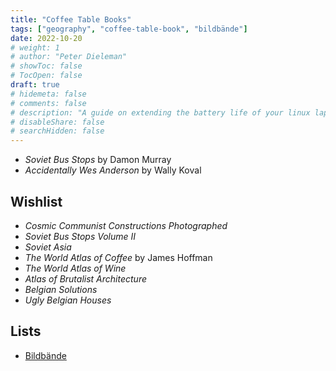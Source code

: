 ```yaml
---
title: "Coffee Table Books"
tags: ["geography", "coffee-table-book", "bildbände"]
date: 2022-10-20
# weight: 1
# author: "Peter Dieleman"
# showToc: false
# TocOpen: false
draft: true
# hidemeta: false
# comments: false
# description: "A guide on extending the battery life of your linux laptop"
# disableShare: false
# searchHidden: false
---
```


<!-- - _Sovietistan_ Erika Fatland -->
- _Soviet Bus Stops_ by Damon Murray 
- _Accidentally Wes Anderson_ by Wally Koval

## Wishlist

- _Cosmic Communist Constructions Photographed_
- _Soviet Bus Stops Volume II_
- _Soviet Asia_
- _The World Atlas of Coffee_ by James Hoffman
- _The World Atlas of Wine_
- _Atlas of Brutalist Architecture_
- _Belgian Solutions_
- _Ugly Belgian Houses_

## Lists

- [Bildbände](https://www.ndr.de/kultur/buch/Die-besten-Bildbaende,buchtippsbildband100.html)
